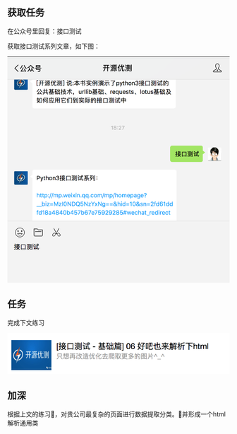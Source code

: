 ## 获取任务

在公众号里回复：接口测试

获取接口测试系列文章，如下图：

![任务](images/three-1.png)

## 任务

完成下文练习

![任务](images/three-html.png)

## 加深

根据上文的练习，对贵公司最复杂的页面进行数据提取分类。并形成一个html解析通用类
